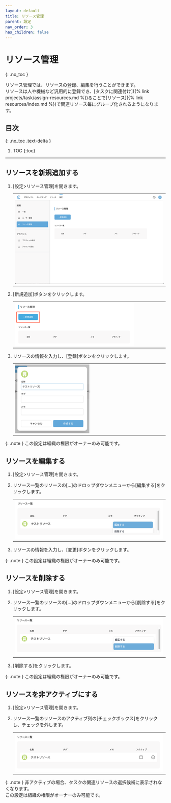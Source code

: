 ```yaml
---
layout: default
title: リソース管理
parent: 設定
nav_order: 3
has_children: false
---
```


# リソース管理
{: .no_toc }

リソース管理では、リソースの登録、編集を行うことができます。  
リソースは人や機械など汎用的に登録でき、[タスクに関連付け]({% link projects/task/assign-resources.md %})ることで[リソース]({% link resources/index.md %})で関連リソース毎にグループ化されるようになります。

## 目次
{: .no_toc .text-delta }

1. TOC
{:toc}

---

## リソースを新規追加する

1. [設定>リソース管理]を開きます。

   <table><tr><td>
   <img src="/assets/images/settings/resources.png" width="100%">
   </td></tr></table>

2. [新規追加]ボタンをクリックします。

   <table><tr><td>
   <img src="/assets/images/settings/resources/1.png" width="80%">
   </td></tr></table>

3. リソースの情報を入力し、[登録]ボタンをクリックします。

   <table><tr><td>
   <img src="/assets/images/settings/resources/2.png" width="50%">
   </td></tr></table>

{: .note }
この設定は組織の権限がオーナーのみ可能です。

## リソースを編集する

1. [設定>リソース管理]を開きます。
2. リソース一覧のリソースの[...]のドロップダウンメニューから[編集する]をクリックします。

   <table><tr><td>
   <img src="/assets/images/settings/resources/3.png" width="100%">
   </td></tr></table>

3. リソースの情報を入力し、[変更]ボタンをクリックします。

{: .note }
この設定は組織の権限がオーナーのみ可能です。

## リソースを削除する

1. [設定>リソース管理]を開きます。
2. リソース一覧のリソースの[...]のドロップダウンメニューから[削除する]をクリックします。

   <table><tr><td>
   <img src="/assets/images/settings/resources/4.png" width="100%">
   </td></tr></table>

3. [削除する]をクリックします。

{: .note }
この設定は組織の権限がオーナーのみ可能です。

## リソースを非アクティブにする

1. [設定>リソース管理]を開きます。
2. リソース一覧のリソースのアクティブ列の[チェックボックス]をクリックし、チェックを外します。

   <table><tr><td>
   <img src="/assets/images/settings/resources/5.png" width="100%">
   </td></tr></table>

{: .note }
非アクティブの場合、タスクの関連リソースの選択候補に表示されなくなります。  
この設定は組織の権限がオーナーのみ可能です。